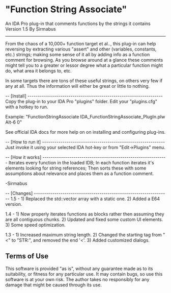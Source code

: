 
"Function String Associate"
===============================================================================
An IDA Pro plug-in that comments functions by the strings it contains
Version 1.5
By Sirmabus

-------------------------------------------------------------------------------

From the chaos of a 10,000+ function target et al.., this plug-in can help
reversing by extracting various "assert" and other (variables, constants, etc.)
strings; making some sense of it all by adding info as a function comment for
browsing.
As you browse around at a glance these comments might tell you to a greater or
lessor degree what a particular function might do, what area it belongs to,
etc.

In some targets there are tons of these useful strings, on others very few if
any at all. Thus the information will either be great or little to nothing.

-- [Install] ------------------------------------------------------------------
Copy the plug-in to your IDA Pro "plugins" folder.
Edit your "plugins.cfg" with a hotkey to run.

Example:
"FunctionStringAssociate IDA_FunctionStringAssociate_PlugIn.plw Alt-6 0"

See official IDA docs for more help on on installing and configuring plug-ins.


-- [How to run it] ------------------------------------------------------------
Just invoke it using your selected IDA hot-key or from "Edit->Plugins" menu.


-- [How it works] -------------------------------------------------------------
Iterates every function in the loaded IDB; In each function iterates it's
elements looking for string references; Then sorts these with some assumptions
about relevance and places them as a function comment.

-Sirmabus

-- [Changes] ------------------------------------------------------------------
1.5 - 1) Replaced the std::vector array with a static one.
      2) Added a E64 version.

1.4 - 1) Now properly iterates functions as blocks rather then assuming they
         are all contiguous chunks.
      2) Updated and fixed some custom UI elements.
      3) Some speed optimization.

1.3 - 1) Increased maximum string length.
      2) Changed the starting tag from "<" to "STR:", and removed the end '<'.
      3) Added customized dialogs.


Terms of Use
-------------------------------------------------------------------------------
This software is provided "as is", without any guarantee made as to its
suitability, or fitness for any particular use. It may contain bugs, so use
this software is at your own risk.  The author takes no responsibly for
any damage that might be caused through its use.
